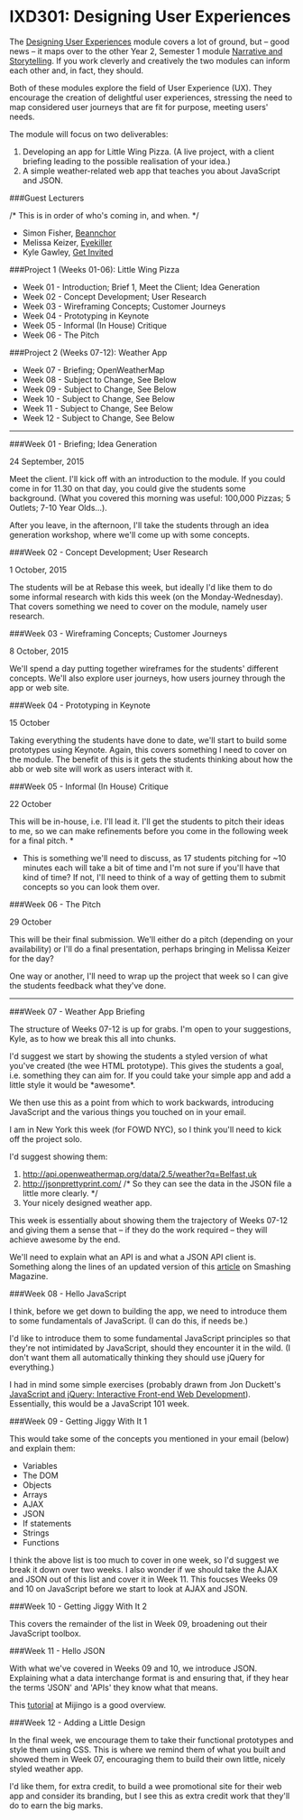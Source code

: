 IXD301: Designing User Experiences
==================================

<!-- 2015-16 Content -->

The [Designing User Experiences](http://ixdbelfast.org/curriculum/0002/01/01/designing-user-experiences.html) module covers a lot of ground, but – good news – it maps over to the other Year 2, Semester 1 module [Narrative and Storytelling](http://ixdbelfast.org/curriculum/0002/01/02/narrative-and-storytelling.html). If you work cleverly and creatively the two modules can inform each other and, in fact, they should.

Both of these modules explore the field of User Experience (UX). They encourage the creation of delightful user experiences, stressing the need to map considered user journeys that are fit for purpose, meeting users' needs.

The module will focus on two deliverables:

1. Developing an app for Little Wing Pizza. (A live project, with a client briefing leading to the possible realisation of your idea.)
2. A simple weather-related web app that teaches you about JavaScript and JSON.


###Guest Lecturers

/* This is in order of who's coming in, and when. */

+ Simon Fisher, [Beannchor](http://www.beannchorcareers.com)
+ Melissa Keizer, [Eyekiller](https://www.eyekiller.com)
+ Kyle Gawley, [Get Invited](https://getinvited.to)


###Project 1 (Weeks 01-06): Little Wing Pizza

+ Week 01 - Introduction; Brief 1, Meet the Client; Idea Generation
+ Week 02 - Concept Development; User Research <!-- Rebase -->
+ Week 03 - Wireframing Concepts; Customer Journeys
+ Week 04 - Prototyping in Keynote
+ Week 05 - Informal (In House) Critique
+ Week 06 - The Pitch


###Project 2 (Weeks 07-12): Weather App

+ Week 07 - Briefing; OpenWeatherMap
+ Week 08 - Subject to Change, See Below
+ Week 09 - Subject to Change, See Below
+ Week 10 - Subject to Change, See Below
+ Week 11 - Subject to Change, See Below
+ Week 12 - Subject to Change, See Below


----


###Week 01 - Briefing; Idea Generation

24 September, 2015

Meet the client. I'll kick off with an introduction to the module. If you could come in for 11.30 on that day, you could give the students some background. (What you covered this morning was useful: 100,000 Pizzas; 5 Outlets; 7-10 Year Olds…).

After you leave, in the afternoon, I'll take the students through an idea generation workshop, where we'll come up with some concepts.

<!--

Ideas:

+ MVP
  1. Get Invited, Quick'n'Dirty Prototype
  2. Test Early, Test Often
  3. Running Smoke Tests (Is there any interest in your idea?)
+ In Your Customers' Shoes
  1. Designing Your Customer
  2. Personas
  3. What are your customers' needs?
  4. Where will you reach them?
  5. Are they paying? If so, how much?

-->


###Week 02 - Concept Development; User Research

1 October, 2015

The students will be at Rebase this week, but ideally I'd like them to do some informal research with kids this week (on the Monday-Wednesday). That covers something we need to cover on the module, namely user research.

<!--

Ideas:

+ Just Enough Research
+ Structuring Questionnaires
+ Interpreting User Feedback

-->


###Week 03 - Wireframing Concepts; Customer Journeys

8 October, 2015

We'll spend a day putting together wireframes for the students' different concepts. We'll also explore user journeys, how users journey through the app or web site.


###Week 04 - Prototyping in Keynote

15 October

Taking everything the students have done to date, we'll start to build some prototypes using Keynote. Again, this covers something I need to cover on the module. The benefit of this is it gets the students thinking about how the abb or web site will work as users interact with it.


###Week 05 - Informal (In House) Critique

22 October

This will be in-house, i.e. I'll lead it. I'll get the students to pitch their ideas to me, so we can make refinements before you come in the following week for a final pitch. *

* This is something we'll need to discuss, as 17 students pitching for ~10 minutes each will take a bit of time and I'm not sure if you'll have that kind of time? If not, I'll need to think of a way of getting them to submit concepts so you can look them over.


###Week 06 - The Pitch

29 October

This will be their final submission. We'll either do a pitch (depending on your availability) or I'll do a final presentation, perhaps bringing in Melissa Keizer for the day?

One way or another, I'll need to wrap up the project that week so I can give the students feedback what they've done.


----


###Week 07 - Weather App Briefing

The structure of Weeks 07-12 is up for grabs. I'm open to your suggestions, Kyle, as to how we break this all into chunks.

I'd suggest we start by showing the students a styled version of what you've created (the wee HTML prototype). This gives the students a goal, i.e. something they can aim for. If you could take your simple app and add a little style it would be \*awesome\*.

We then use this as a point from which to work backwards, introducing JavaScript and the various things you touched on in your email.

I am in New York this week (for FOWD NYC), so I think you'll need to kick off the project solo.

I'd suggest showing them:

1. http://api.openweathermap.org/data/2.5/weather?q=Belfast,uk
2. http://jsonprettyprint.com/ /* So they can see the data in the JSON file a little more clearly. */
3. Your nicely designed weather app.

This week is essentially about showing them the trajectory of Weeks 07-12 and giving them a sense that – if they do the work required – they will achieve awesome by the end.

We'll need to explain what an API is and what a JSON API client is. Something along the lines of an updated version of this [article](http://www.smashingmagazine.com/2012/02/beginners-guide-jquery-based-json-api-clients/) on Smashing Magazine.


###Week 08 - Hello JavaScript

I think, before we get down to building the app, we need to introduce them to some fundamentals of JavaScript. (I can do this, if needs be.)

I'd like to introduce them to some fundamental JavaScript principles so that they're not intimidated by JavaScript, should they encounter it in the wild. (I don't want them all automatically thinking they should use jQuery for everything.)

I had in mind some simple exercises (probably drawn from Jon Duckett's [JavaScript and jQuery: Interactive Front-end Web Development](http://www.amazon.co.uk/exec/obidos/ASIN/1118531647/monographic-21)). Essentially, this would be a JavaScript 101 week.


###Week 09 - Getting Jiggy With It 1

This would take some of the concepts you mentioned in your email (below) and explain them:

+ Variables 
+ The DOM
+ Objects
+ Arrays
+ AJAX
+ JSON
+ If statements
+ Strings
+ Functions

I think the above list is too much to cover in one week, so I'd suggest we break it down over two weeks. I also wonder if we should take the AJAX and JSON out of this list and cover it in Week 11. This foucses Weeks 09 and 10 on JavaScript before we start to look at AJAX and JSON.


###Week 10 - Getting Jiggy With It 2

This covers the remainder of the list in Week 09, broadening out their JavaScript toolbox.


###Week 11 - Hello JSON

With what we've covered in Weeks 09 and 10, we introduce JSON. Explaining what a data interchange format is and ensuring that, if they hear the terms 'JSON' and 'APIs' they know what that means.

This [tutorial](https://mijingo.com/lessons/what-is-json/) at Mijingo is a good overview.


###Week 12 - Adding a Little Design

In the final week, we encourage them to take their functional prototypes and style them using CSS. This is where we remind them of what you built and showed them in Week 07, encouraging them to build their own little, nicely styled weather app.

I'd like them, for extra credit, to build a wee promotional site for their web app and consider its branding, but I see this as extra credit work that they'll do to earn the big marks.
